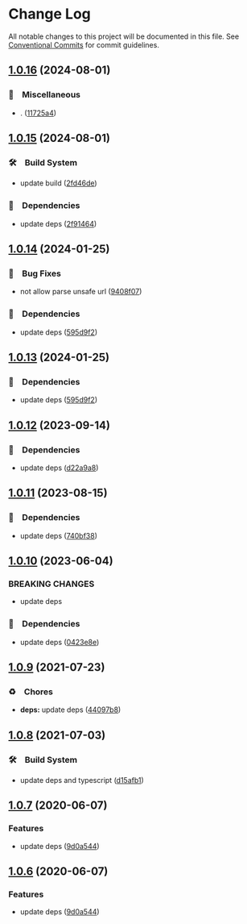 # Change Log

All notable changes to this project will be documented in this file.
See [Conventional Commits](https://conventionalcommits.org) for commit guidelines.

## [1.0.16](https://github.com/bluelovers/node-novel-downloader/compare/mitemin@1.0.15...mitemin@1.0.16) (2024-08-01)



### 🔖　Miscellaneous

* . ([11725a4](https://github.com/bluelovers/node-novel-downloader/commit/11725a42194e6bc22286d7c60c706bc8e690df2c))



## [1.0.15](https://github.com/bluelovers/node-novel-downloader/compare/mitemin@1.0.14...mitemin@1.0.15) (2024-08-01)



### 🛠　Build System

* update build ([2fd46de](https://github.com/bluelovers/node-novel-downloader/commit/2fd46de084d39511f7c13eed33451d77283087be))


### 📌　Dependencies

* update deps ([2f91464](https://github.com/bluelovers/node-novel-downloader/commit/2f91464b49bef7ad2b562aaff339f61b81bc3416))



## [1.0.14](https://github.com/bluelovers/node-novel-downloader/compare/mitemin@1.0.12...mitemin@1.0.14) (2024-01-25)



### 🐛　Bug Fixes

* not allow parse unsafe url ([9408f07](https://github.com/bluelovers/node-novel-downloader/commit/9408f075db297de4a37868f35b4339d727ad33e3))


### 📌　Dependencies

* update deps ([595d9f2](https://github.com/bluelovers/node-novel-downloader/commit/595d9f295dcc406b2caeb87f7172332381defe01))



## [1.0.13](https://github.com/bluelovers/node-novel-downloader/compare/mitemin@1.0.12...mitemin@1.0.13) (2024-01-25)



### 📌　Dependencies

* update deps ([595d9f2](https://github.com/bluelovers/node-novel-downloader/commit/595d9f295dcc406b2caeb87f7172332381defe01))



## [1.0.12](https://github.com/bluelovers/node-novel-downloader/compare/mitemin@1.0.11...mitemin@1.0.12) (2023-09-14)



### 📌　Dependencies

* update deps ([d22a9a8](https://github.com/bluelovers/node-novel-downloader/commit/d22a9a8aaf96aa2e94bedc29bd029d3313f42cc6))



## [1.0.11](https://github.com/bluelovers/node-novel-downloader/compare/mitemin@1.0.10...mitemin@1.0.11) (2023-08-15)



### 📌　Dependencies

* update deps ([740bf38](https://github.com/bluelovers/node-novel-downloader/commit/740bf38aab035de062b1d618dc5fee326ea37d34))



## [1.0.10](https://github.com/bluelovers/node-novel-downloader/compare/mitemin@1.0.9...mitemin@1.0.10) (2023-06-04)


### BREAKING CHANGES

* update deps



### 📌　Dependencies

* update deps ([0423e8e](https://github.com/bluelovers/node-novel-downloader/commit/0423e8e3056601e8c5a69e524475ef918a53db7f))



## [1.0.9](https://github.com/bluelovers/node-novel-downloader/compare/mitemin@1.0.8...mitemin@1.0.9) (2021-07-23)


### ♻️　Chores

* **deps:** update deps ([44097b8](https://github.com/bluelovers/node-novel-downloader/commit/44097b8424d620adbfbddf2122601b80da811a65))





## [1.0.8](https://github.com/bluelovers/node-novel-downloader/compare/mitemin@1.0.7...mitemin@1.0.8) (2021-07-03)


### 🛠　Build System

* update deps and typescript ([d15afb1](https://github.com/bluelovers/node-novel-downloader/commit/d15afb1f022734eda002305e1768fb8340fe991c))





## [1.0.7](https://github.com/bluelovers/node-novel-downloader/compare/mitemin@1.0.5...mitemin@1.0.7) (2020-06-07)


### Features

* update deps ([9d0a544](https://github.com/bluelovers/node-novel-downloader/commit/9d0a5440d74796e97b74c676c3bd5ee07387d75a))





## [1.0.6](https://github.com/bluelovers/node-novel-downloader/compare/mitemin@1.0.5...mitemin@1.0.6) (2020-06-07)


### Features

* update deps ([9d0a544](https://github.com/bluelovers/node-novel-downloader/commit/9d0a5440d74796e97b74c676c3bd5ee07387d75a))
